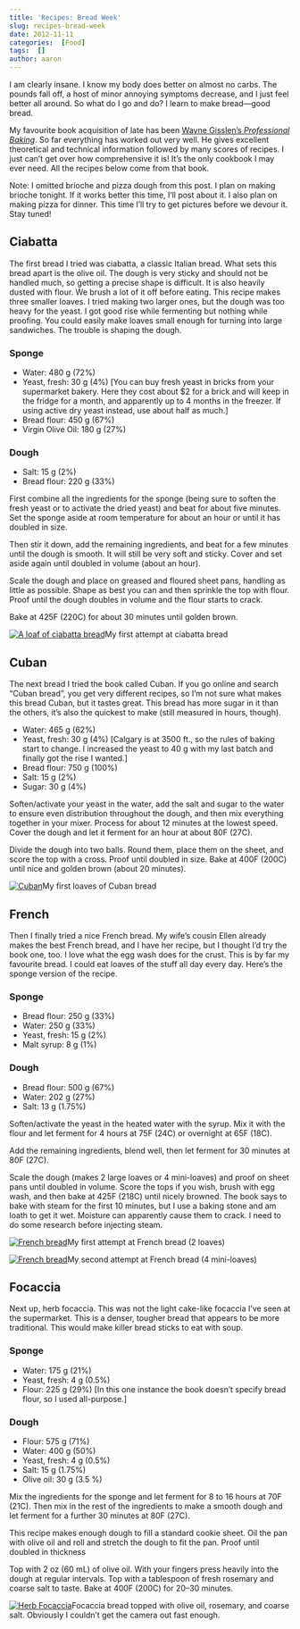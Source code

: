 ```yaml
---
title: 'Recipes: Bread Week'
slug: recipes-bread-week
date: 2012-11-11
categories:  [Food]
tags:  []
author: aaron
---
```


I am clearly insane. I know my body does better on almost no carbs. The pounds fall off, a host of minor annoying symptoms decrease, and I just feel better all around. So what do I go and do? I learn to make bread—good bread.

My favourite book acquisition of late has been [Wayne Gisslen’s *Professional Baking*](../professional-baking-by-wayne-gisslen "“Professional Baking” by Wayne Gisslen"). So far everything has worked out very well. He gives excellent theoretical and technical information followed by many scores of recipes. I just can’t get over how comprehensive it is! It’s the only cookbook I may ever need. All the recipes below come from that book.

Note: I omitted brioche and pizza dough from this post. I plan on making brioche tonight. If it works better this time, I’ll post about it. I also plan on making pizza for dinner. This time I’ll try to get pictures before we devour it. Stay tuned!

## Ciabatta

The first bread I tried was ciabatta, a classic Italian bread. What sets this bread apart is the olive oil. The dough is very sticky and should not be handled much, so getting a precise shape is difficult. It is also heavily dusted with flour. We brush a lot of it off before eating. This recipe makes three smaller loaves. I tried making two larger ones, but the dough was too heavy for the yeast. I got good rise while fermenting but nothing while proofing. You could easily make loaves small enough for turning into large sandwiches. The trouble is shaping the dough.

### Sponge

- Water: 480 g (72%)
- Yeast, fresh: 30 g (4%) [You can buy fresh yeast in bricks from your supermarket bakery. Here they cost about $2 for a brick and will keep in the fridge for a month, and apparently up to 4 months in the freezer. If using active dry yeast instead, use about half as much.]
- Bread flour: 450 g (67%)
- Virgin Olive Oil: 180 g (27%)

### Dough

- Salt: 15 g (2%)
- Bread flour: 220 g (33%)

First combine all the ingredients for the sponge (being sure to soften the fresh yeast or to activate the dried yeast) and beat for about five minutes. Set the sponge aside at room temperature for about an hour or until it has doubled in size.

Then stir it down, add the remaining ingredients, and beat for a few minutes until the dough is smooth. It will still be very soft and sticky. Cover and set aside again until doubled in volume (about an hour).

Scale the dough and place on greased and floured sheet pans, handling as little as possible. Shape as best you can and then sprinkle the top with flour. Proof until the dough doubles in volume and the flour starts to crack.

Bake at 425F (220C) for about 30 minutes until golden brown.

[![A loaf of ciabatta bread](2012-10-20-20.28.51-225x300.jpg "Ciabatta")](2012-10-20-20.28.51.jpg)My first attempt at ciabatta bread

## Cuban

The next bread I tried the book called Cuban. If you go online and search “Cuban bread”, you get very different recipes, so I’m not sure what makes this bread Cuban, but it tastes great. This bread has more sugar in it than the others, it’s also the quickest to make (still measured in hours, though).

- Water: 465 g (62%)
- Yeast, fresh: 30 g (4%) [Calgary is at 3500 ft., so the rules of baking start to change. I increased the yeast to 40 g with my last batch and finally got the rise I wanted.]
- Bread flour: 750 g (100%)
- Salt: 15 g (2%)
- Sugar: 30 g (4%)

Soften/activate your yeast in the water, add the salt and sugar to the water to ensure even distribution throughout the dough, and then mix everything together in your mixer. Process for about 12 minutes at the lowest speed. Cover the dough and let it ferment for an hour at about 80F (27C).

Divide the dough into two balls. Round them, place them on the sheet, and score the top with a cross. Proof until doubled in size. Bake at 400F (200C) until nice and golden brown (about 20 minutes).

[![Cuban](2012-10-26-20.52.15-225x300.jpg "Cuban")](2012-10-26-20.52.15.jpg)My first loaves of Cuban bread

## French

Then I finally tried a nice French bread. My wife’s cousin Ellen already makes the best French bread, and I have her recipe, but I thought I’d try the book one, too. I love what the egg wash does for the crust. This is by far my favourite bread. I could eat loaves of the stuff all day every day. Here’s the sponge version of the recipe.

### Sponge

- Bread flour: 250 g (33%)
- Water: 250 g (33%)
- Yeast, fresh: 15 g (2%)
- Malt syrup: 8 g (1%)

### Dough

- Bread flour: 500 g (67%)
- Water: 202 g (27%)
- Salt: 13 g (1.75%)

Soften/activate the yeast in the heated water with the syrup. Mix it with the flour and let ferment for 4 hours at 75F (24C) or overnight at 65F (18C).

Add the remaining ingredients, blend well, then let ferment for 30 minutes at 80F (27C).

Scale the dough (makes 2 large loaves or 4 mini-loaves) and proof on sheet pans until doubled in volume. Score the tops if you wish, brush with egg wash, and then bake at 425F (218C) until nicely browned. The book says to bake with steam for the first 10 minutes, but I use a baking stone and am loath to get it wet. Moisture can apparently cause them to crack. I need to do some research before injecting steam.

[![French bread](2012-10-28-10.43.06-300x225.jpg "French bread")](2012-10-28-10.43.06.jpg)My first attempt at French bread (2 loaves)

[![French bread](2012-11-09-10.48.20-225x300.jpg "French bread")](2012-11-09-10.48.20.jpg)My second attempt at French bread (4 mini-loaves)

## Focaccia

Next up, herb focaccia. This was not the light cake-like focaccia I’ve seen at the supermarket. This is a denser, tougher bread that appears to be more traditional. This would make killer bread sticks to eat with soup.

### Sponge

- Water: 175 g (21%)
- Yeast, fresh: 4 g (0.5%)
- Flour: 225 g (29%) [In this one instance the book doesn’t specify bread flour, so I used all-purpose.]

### Dough

- Flour: 575 g (71%)
- Water: 400 g (50%)
- Yeast, fresh: 4 g (0.5%)
- Salt: 15 g (1.75%)
- Olive oil: 30 g (3.5 %)

Mix the ingredients for the sponge and let ferment for 8 to 16 hours at 70F (21C). Then mix in the rest of the ingredients to make a smooth dough and let ferment for a further 30 minutes at 80F (27C).

This recipe makes enough dough to fill a standard cookie sheet. Oil the pan with olive oil and roll and stretch the dough to fit the pan. Proof until doubled in thickness

Top with 2 oz (60 mL) of olive oil. With your fingers press heavily into the dough at regular intervals. Top with a tablespoon of fresh rosemary and coarse salt to taste. Bake at 400F (200C) for 20–30 minutes.

[![Herb Focaccia](2012-11-09-21.04.30-225x300.jpg "Herb Focaccia")](2012-11-09-21.04.30.jpg)Focaccia bread topped with olive oil, rosemary, and coarse salt. Obviously I couldn’t get the camera out fast enough.
